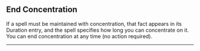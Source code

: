 ﻿## End Concentration

If a spell must be maintained with concentration, that fact appears in its Duration entry, and the spell specifies how long you can concentrate on it. You can end concentration at any time (no action required).

---

